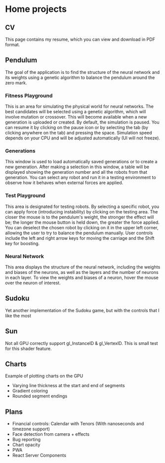 # Home projects

## CV
This page contains my resume, which you can view and download in PDF format.

## Pendulum
The goal of the application is to find the structure of the neural network and its weights using a genetic algorithm to
balance the pendulum around the zero mark.

### Fitness Playground
This is an area for simulating the physical world for neural networks. The best candidates will be selected using a
genetic algorithm, which will involve mutation or crossover. This will become available when a new generation is
uploaded or created. By default, the simulation is paused. You can resume it by clicking on the pause icon or by
selecting the tab (by clicking anywhere on the tab) and pressing the space. Simulation speed depends on your CPU and
will be adjusted automatically (UI will not freeze).

### Generations
This window is used to load automatically saved generations or to create a new generation. After making a selection in
this window, a table will be displayed showing the generation number and all the robots from that generation. You can
select any robot and run it in a testing environment to observe how it behaves when external forces are applied.

### Test Playground
This area is designated for testing robots. By selecting a specific robot, you can apply force (introducing instability)
by clicking on the testing area. The closer the mouse is to the pendulum's weight, the stronger the effect will be; the
longer the mouse button is held down, the greater the force applied. You can deselect the chosen robot by clicking on it
in the upper left corner, allowing the user to try to balance the pendulum manually. User controls include the left and
right arrow keys for moving the carriage and the Shift key for boosting.

### Neural Network
This area displays the structure of the neural network, including the weights and biases of the neurons, as well as the
layers and the number of neurons in each layer. To view the weights and biases of a neuron, hover the mouse over the
neuron of interest.

## Sudoku
Yet another implementation of the Sudoku game, but with the controls that I like the most

## Sun
Not all GPU correctly support gl_InstanceID & gl_VertexID. This is small test for this shader feature.

## Charts
Example of plotting charts on the GPU
* Varying line thickness at the start and end of segments
* Gradient coloring
* Rounded segment endings

## Plans
* Financial controls: Calendar with Tenors (With nanoseconds and timezone support)
* Face detection from camera + effects
* Bug reporting
* Chart opacity
* PWA
* React Server Components
